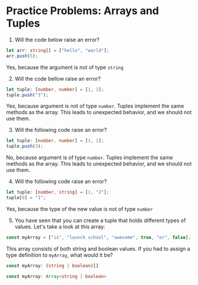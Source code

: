 # Practice Problems: Arrays and Tuples


1. Will the code below raise an error?

```ts
let arr: string[] = ["hello", "world"];
arr.push(5);
```

Yes, because the argument is not of type `string`

2. Will the code bellow raise an error?​

```ts
let tuple: [number, number] = [1, 2];
tuple.push("3");
```

Yes, because argument is not of type `number`. Tuples implement the same methods as the array. This leads to unexpected behavior, and we should not use them.

3. Will the following code raise an error?​

```ts
let tuple: [number, number] = [1, 2];
tuple.push(3);
```

No, because argument is of type `number`. Tuples implement the same methods as the array. This leads to unexpected behavior, and we should not use them.


4. Will the following code raise an error?​

```ts
let tuple: [number, string] = [1, "2"];
tuple[0] = "1";
```
Yes, because the type of the new value is not of type `number`

5. You have seen that you can create a tuple that holds different types of values. Let's take a look at this array:

```ts
const myArray = ["is", "launch school", "awesome", true, "or", false];
```

This array consists of both string and boolean values. If you had to assign a type definition to `myArray`, what would it be?

```ts
const myArray: (string | boolean)[]
```

```ts
const myArray: Array<string | boolean>
```
